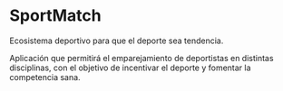 # SportMatch
Ecosistema deportivo para que el deporte sea tendencia.

Aplicación que permitirá el emparejamiento de deportistas en distintas disciplinas, con el objetivo de incentivar el deporte y fomentar la competencia sana.
